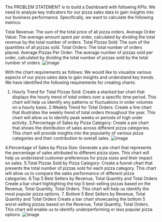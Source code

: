 The PROBLEM STATEMENT is to build a Dashboard with following KPIs:
We need to analyze key indicators for our pizza sales data to gain insights into our business performance. Specifically, we want to calculate the following metrics:

Total Revenue: The sum of the total price of all pizza orders.
Average Order Value: The average amount spent per order, calculated by dividing the total revenue by the total number of orders.
 Total Pizzas Sold: The sum of the quantities of all pizzas sold.
 Total Orders: The total number of orders placed.
 Average Pizzas Per Order: The average number of pizzas sold per order, calculated by dividing the total number of pizzas sold by the total number of orders.
![image](https://github.com/user-attachments/assets/1545d047-cf55-48ef-9ea4-dd6e4f0bcbfb)

With the chart requirements as follows:
We would like to visualize various aspects of our pizza sales data to gain insights and understand key trends. We have identified the following requirements for creating charts:
 1. Hourly Trend for Total Pizzas Sold:
  Create a stacked bar chart that displays the hourly trend of total orders over a specific time period. This chart will help us identify any patterns or fluctuations in order volumes on a hourly basis.
 2.Weekly Trend for Total Orders:
  Create a line chart that illustrates the weekly trend of total orders throughout the year. This chart will allow us to identify peak weeks or periods of high order activity.
 3.Percentage of Sales by Pizza Category:
  Create a pie chart that shows the distribution of sales across different pizza categories. This chart will provide insights into the popularity of various pizza categories and their contribution to overall sales.
![image](https://github.com/user-attachments/assets/21124284-427f-4b53-9462-472237084832)


 4.Percentage of Sales by Pizza Size:
  Generate a pie chart that represents the percentage of sales attributed to different pizza sizes. This chart will help us understand customer preferences for pizza sizes and their impact on sales.
 5.Total Pizzas Sold by Pizza Category:
  Create a funnel chart that presents the total number of pizzas sold for each pizza category. This chart will allow us to compare the sales performance of different pizza categories.
 6.Top 5 Best Sellers by Revenue, Total Quantity and Total Orders
  Create a bar chart highlighting the top 5 best-selling pizzas based on the Revenue, Total Quantity, Total Orders. This chart will help us identify the most popular pizza options.
 7. Bottom 5 Best Sellers by Revenue, Total Quantity and Total Orders
  Create a bar chart showcasing the bottom 5 worst-selling pizzas based on the Revenue, Total Quantity, Total Orders. This chart will enable us to identify underperforming or less popular pizza options.
![image](https://github.com/user-attachments/assets/37a1e1fc-852d-4db4-9c33-2e442baa607a)


